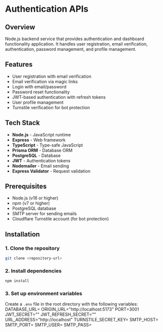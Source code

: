 # Authentication APIs

## Overview
Node.js backend service that provides authentication and dashboard functionality application. It handles user registration, email verification, authentication, password management, and profile management.

## Features
- User registration with email verification
- Email verification via magic links
- Login with email/password
- Password reset functionality
- JWT-based authentication with refresh tokens
- User profile management
- Turnstile verification for bot protection

## Tech Stack
- **Node.js** - JavaScript runtime
- **Express** - Web framework
- **TypeScript** - Type-safe JavaScript
- **Prisma ORM** - Database ORM
- **PostgreSQL** - Database
- **JWT** - Authentication tokens
- **Nodemailer** - Email sending
- **Express Validator** - Request validation

## Prerequisites
- Node.js (v16 or higher)
- npm (v7 or higher)
- PostgreSQL database
- SMTP server for sending emails
- Cloudflare Turnstile account (for bot protection)

## Installation

### 1. Clone the repository
```bash
git clone <repository-url>

```

### 2. Install dependencies
```bash
npm install
```

### 3. Set up environment variables
Create a `.env` file in the root directory with the following variables:
DATABASE_URL=
ORIGIN_URL="http://localhost:5173"
PORT=3001
JWT_SECRET=""
JWT_REFRESH_SECRET=""
URL_ADDRESS="http://localhost"
TURNSTILE_SECRET_KEY=
SMTP_HOST=
SMTP_PORT=
SMTP_USER=
SMTP_PASS=